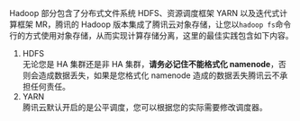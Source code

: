 Hadoop 部分包含了分布式文件系统 HDFS、资源调度框架 YARN 以及迭代式计算框架 MR，腾讯的 Hadoop 版本集成了腾讯云对象存储，让您以`hadoop fs`命令行的方式使用对象存储，从而实现计算存储分离，这里的最佳实践包含如下内容。

1. HDFS  
无论您是 HA 集群还是非 HA 集群，**请务必记住不能格式化 namenode**，否则会造成数据丢失，如果是您格式化 namenode 造成的数据丢失腾讯云不承担任何责任。
2. YARN  
腾讯云默认开启的是公平调度，您可以根据您的实际需要修改调度器。
